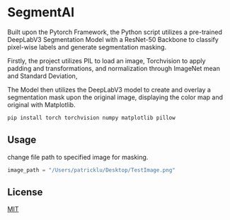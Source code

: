 # SegmentAl

Built upon the Pytorch Framework, the Python script utilizes a pre-trained DeepLabV3 Segmentation Model with a ResNet-50 Backbone to classify pixel-wise labels and generate segmentation masking.

Firstly, the project utilizes PIL to load an image, Torchvision to apply padding and transformations, and normalization through ImageNet mean and Standard Deviation,

The Model then utilizes the DeepLabV3 model to create and overlay a segmentation mask upon the original image, displaying the color map and original with Matplotlib.


```bash
pip install torch torchvision numpy matplotlib pillow
```

## Usage
change file path to specified image for masking.
```Python
image_path = "/Users/patricklu/Desktop/TestImage.png"
```

## License 
[MIT](https://choosealicense.com/licenses/mit/)